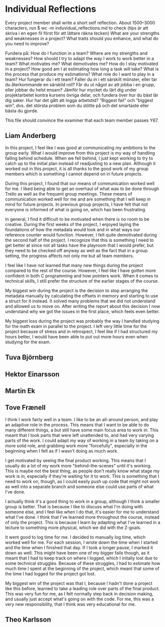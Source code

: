 # Individual Reflections
Every project member shall write a short self reflection. 
About 1500–3000 characters, run $ wc -m induvidual_reflections.md to check (tips är att skriva i en egen fil först för att lättare räkna tecken)
What are your strengths and weaknesses in a project? What traits should you enhance, and what do you need to improve?

Fundera på: 
    How do I function in a team? Where are my strengths and weaknesses?
    How should I try to adapt the way I work to work better in a team?
    What motivates me? What demotivates me? How do I stay motivated in a project?
    How good am I at estimating how long a task will take? What is the process that produce my estimations?
    What role do I want to play in a team?
    Hur fungerar du i ett team? Faller du in i ett särskilt mönster, eller tar du återkommande en särskild roll?
    Får du ut något av att jobba i en grupp, eller jobbar du helst ensam?
    Jämför hur mycket du lärt dig under projektarbetet kontra kursens övriga delar, och fundera över hur du bäst lär dig saker.
    Hur har det gått att logga arbetstid?
    “Biggest fail” och “biggest win”, dvs. det största problem som du stötte på och det smartaste eller bästa du gjorde.

This file should convince the examiner that each team member passes Y67.

## Liam Anderberg
In this project, I feel like I was good at communicating my ambitions to the group early. What I would improve from this project is my way of handling falling behind schedule. When we fell behind, I just kept working to try to catch up to the initial plan instead of readjusting to a new plan. Although it worked out in this project, it is all thanks to the good work of my group members which is something I cannot depend on in future projects. 

During this project, I found that our means of communication worked well for me. I liked being able to get an overhaul of what was to be done through Trello as well as the frequent group meetings. These means of communication worked well for me and are something that I will keep in mind for future projects. In previous group projects, I have felt that not everyone is informed of what is going on, which has been frustrating. 

In general, I find it difficult to be motivated when there is no room to be creative. During the first weeks of the project, I enjoyed laying the foundations of how the metadata would look and in what ways our reference counter would function. However, I felt quite demotivated during the second half of the project. I recognize that this is something I need to get better at since not all tasks have the playroom that I would prefer, but they need to be checked off anyway as well as the fact that in a group setting, the progress affects not only me but all team members. 

I feel like I have not learned that many new things during the project compared to the rest of the course. However, I feel like I have gotten more confident in both C programming and how pointers work. When it comes to technical skills, I still prefer the structure of the earlier stages of the course.   

My biggest win during the project is the decision to stop arranging the metadata manually by calculating the offsets in memory and starting to use a struct for it instead. It solved many problems that we did not understand and allowed us to move on. After writing the report about this decision I now understand why we got the issues in the first place, which feels even better. 

My biggest loss during the project was probably the way I handled studying for the math exam in parallel to the project. I left very little time for the project because of stress and in retrospect, I feel like if I had structured my hours better, I would have been able to put out more hours even when studying for the exam. 


## Tuva Björnberg  

## Hektor Einarsson  

## Martin Ek   

## Tove Frænell  
I think I work fairly well in a team. I like to be an all-around person, and play an adaptive role in the process. This means that I want to be able to do many different things, a but still have some main focus area to work in. This meant that I took parts that were left unattended to, and had very varying parts of the work. I could adapt my way of working in a team by taking on a more solid role, and grabbing work more "forcefully", especially in the beginning when I felt as if I wasn't doing as much work.

I get motivated by seeing the final product working. This means that I usually do a lot of my work more "behind-the-scenes" until it's working. This is maybe not the best thing, as people don't really know what stage my work is in, especially if they're waiting for it to work. This is something that I need to work on, though, as I could easily push up code that might not work as well into a separate branch and someone else could use parts of what I've done.

I actually think it's a good thing to work in a group, although I think a smaller group is better. That is because I like to discuss what I'm doing with someone else, and I feel like when I do that, it's easier for me to understand what I've done. I think that I've learned more throughout the course, instead of only the project. This is because I learn by adapting what I've learned in a lecture to something more physical, which we did with the Z-goals.

It went good to log time for me. I decided to manually log time, which worked well for me. For each session, I wrote down the time when I started and the time when I finished that day. If I took a longer pause, I marked it down as well. This might have been one of my bigger fails though, as it meant that I had to keep track on where I logged, which I initally lost due to some technical struggles. Because of these struggles, I had to estimate how much time I spent at the beginning of the project, which meant that some of the time I had logged for the project got lost.

My biggest win of the project was that I, because I hadn't done a project like this before, learned to take a leading role over parts of the final product. This was very fun for me, as I felt normally step back in decision making, and usually just accept what's going on with the code. For me, this was a very new responsibility, that I think was very educational for me.

## Theo Karlsson 